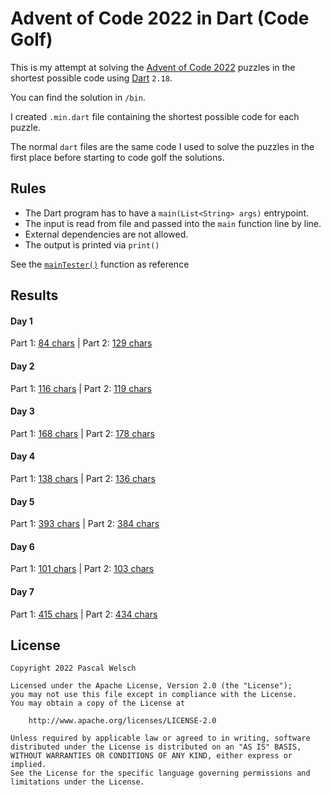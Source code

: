 # Advent of Code 2022 in Dart (Code Golf)

This is my attempt at solving the [Advent of Code 2022](https://adventofcode.com/2022) puzzles in the shortest possible code using [Dart](https://dart.dev/) `2.18`.

You can find the solution in `/bin`.

I created `.min.dart` file containing the shortest possible code for each puzzle.

The normal `dart` files are the same code I used to solve the puzzles in the first place before starting to code golf the solutions.

## Rules

- The Dart program has to have a `main(List<String> args)` entrypoint.
- The input is read from file and passed into the `main` function line by line.
- External dependencies are not allowed.
- The output is printed via `print()`

See the [`mainTester()`](https://github.com/passsy/aoc22_dart_code_golf/blob/main/test/main_tester.dart) function as reference

## Results

#### Day 1
Part 1: [84 chars](https://github.com/passsy/aoc22_dart_code_golf/blob/master/bin/day1_part1.min.dart) | Part 2: [129 chars](https://github.com/passsy/aoc22_dart_code_golf/blob/master/bin/day1_part2.min.dart)

#### Day 2
Part 1: [116 chars](https://github.com/passsy/aoc22_dart_code_golf/blob/master/bin/day2_part1.min.dart) | Part 2: [119 chars](https://github.com/passsy/aoc22_dart_code_golf/blob/master/bin/day2_part2.min.dart)

#### Day 3
Part 1: [168 chars](https://github.com/passsy/aoc22_dart_code_golf/blob/master/bin/day3_part1.min.dart) | Part 2: [178 chars](https://github.com/passsy/aoc22_dart_code_golf/blob/master/bin/day3_part2.min.dart)

#### Day 4
Part 1: [138 chars](https://github.com/passsy/aoc22_dart_code_golf/blob/master/bin/day4_part1.min.dart) | Part 2: [136 chars](https://github.com/passsy/aoc22_dart_code_golf/blob/master/bin/day4_part2.min.dart)

#### Day 5
Part 1: [393 chars](https://github.com/passsy/aoc22_dart_code_golf/blob/master/bin/day5_part1.min.dart) | Part 2: [384 chars](https://github.com/passsy/aoc22_dart_code_golf/blob/master/bin/day5_part2.min.dart)

#### Day 6
Part 1: [101 chars](https://github.com/passsy/aoc22_dart_code_golf/blob/master/bin/day6_part1.min.dart) | Part 2: [103 chars](https://github.com/passsy/aoc22_dart_code_golf/blob/master/bin/day6_part2.min.dart)

#### Day 7
Part 1: [415 chars](https://github.com/passsy/aoc22_dart_code_golf/blob/master/bin/day7_part1.min.dart) | Part 2: [434 chars](https://github.com/passsy/aoc22_dart_code_golf/blob/master/bin/day7_part2.min.dart)


## License
```
Copyright 2022 Pascal Welsch

Licensed under the Apache License, Version 2.0 (the "License");
you may not use this file except in compliance with the License.
You may obtain a copy of the License at

    http://www.apache.org/licenses/LICENSE-2.0

Unless required by applicable law or agreed to in writing, software
distributed under the License is distributed on an "AS IS" BASIS,
WITHOUT WARRANTIES OR CONDITIONS OF ANY KIND, either express or implied.
See the License for the specific language governing permissions and
limitations under the License.

```
      
